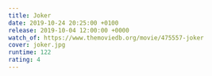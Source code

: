 ```yaml
---
title: Joker
date: 2019-10-24 20:25:00 +0100
release: 2019-10-04 12:00:00 +0000
watch_of: https://www.themoviedb.org/movie/475557-joker
cover: joker.jpg
runtime: 122
rating: 4
---
```


